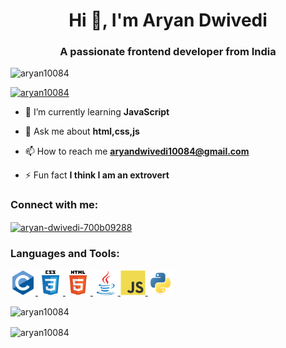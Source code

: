 <h1 align="center">Hi 👋, I'm Aryan Dwivedi</h1>
<h3 align="center">A passionate frontend developer from India</h3>

<p align="left"> <img src="https://komarev.com/ghpvc/?username=aryan10084&label=Profile%20views&color=0e75b6&style=flat" alt="aryan10084" /> </p>

<p align="left"> <a href="https://github.com/ryo-ma/github-profile-trophy"><img src="https://github-profile-trophy.vercel.app/?username=aryan10084" alt="aryan10084" /></a> </p>

- 🌱 I’m currently learning **JavaScript**

- 💬 Ask me about **html,css,js**

- 📫 How to reach me **aryandwivedi10084@gmail.com**

- ⚡ Fun fact **I think I am an extrovert**

<h3 align="left">Connect with me:</h3>
<p align="left">
<a href="https://linkedin.com/in/aryan-dwivedi-700b09288" target="blank"><img align="center" src="https://raw.githubusercontent.com/rahuldkjain/github-profile-readme-generator/master/src/images/icons/Social/linked-in-alt.svg" alt="aryan-dwivedi-700b09288" height="30" width="40" /></a>
</p>

<h3 align="left">Languages and Tools:</h3>
<p align="left"> <a href="https://www.cprogramming.com/" target="_blank" rel="noreferrer"> <img src="https://raw.githubusercontent.com/devicons/devicon/master/icons/c/c-original.svg" alt="c" width="40" height="40"/> </a> <a href="https://www.w3schools.com/css/" target="_blank" rel="noreferrer"> <img src="https://raw.githubusercontent.com/devicons/devicon/master/icons/css3/css3-original-wordmark.svg" alt="css3" width="40" height="40"/> </a> <a href="https://www.w3.org/html/" target="_blank" rel="noreferrer"> <img src="https://raw.githubusercontent.com/devicons/devicon/master/icons/html5/html5-original-wordmark.svg" alt="html5" width="40" height="40"/> </a> <a href="https://www.java.com" target="_blank" rel="noreferrer"> <img src="https://raw.githubusercontent.com/devicons/devicon/master/icons/java/java-original.svg" alt="java" width="40" height="40"/> </a> <a href="https://developer.mozilla.org/en-US/docs/Web/JavaScript" target="_blank" rel="noreferrer"> <img src="https://raw.githubusercontent.com/devicons/devicon/master/icons/javascript/javascript-original.svg" alt="javascript" width="40" height="40"/> </a> <a href="https://www.python.org" target="_blank" rel="noreferrer"> <img src="https://raw.githubusercontent.com/devicons/devicon/master/icons/python/python-original.svg" alt="python" width="40" height="40"/> </a> </p>

<p><img align="center" src="https://github-readme-stats.vercel.app/api/top-langs?username=aryan10084&show_icons=true&locale=en&layout=compact" alt="aryan10084" /></p>

<p><img align="center" src="https://github-readme-streak-stats.herokuapp.com/?user=aryan10084&" alt="aryan10084" /></p>
